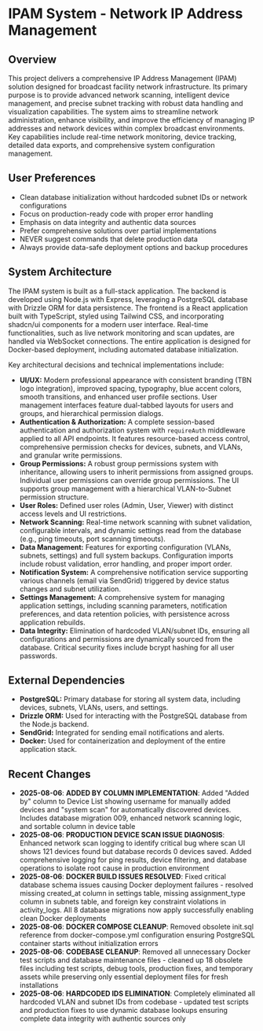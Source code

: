 # IPAM System - Network IP Address Management

## Overview
This project delivers a comprehensive IP Address Management (IPAM) solution designed for broadcast facility network infrastructure. Its primary purpose is to provide advanced network scanning, intelligent device management, and precise subnet tracking with robust data handling and visualization capabilities. The system aims to streamline network administration, enhance visibility, and improve the efficiency of managing IP addresses and network devices within complex broadcast environments. Key capabilities include real-time network monitoring, device tracking, detailed data exports, and comprehensive system configuration management.

## User Preferences
- Clean database initialization without hardcoded subnet IDs or network configurations
- Focus on production-ready code with proper error handling
- Emphasis on data integrity and authentic data sources
- Prefer comprehensive solutions over partial implementations
- NEVER suggest commands that delete production data
- Always provide data-safe deployment options and backup procedures

## System Architecture
The IPAM system is built as a full-stack application. The backend is developed using Node.js with Express, leveraging a PostgreSQL database with Drizzle ORM for data persistence. The frontend is a React application built with TypeScript, styled using Tailwind CSS, and incorporating shadcn/ui components for a modern user interface. Real-time functionalities, such as live network monitoring and scan updates, are handled via WebSocket connections. The entire application is designed for Docker-based deployment, including automated database initialization.

Key architectural decisions and technical implementations include:
- **UI/UX:** Modern professional appearance with consistent branding (TBN logo integration), improved spacing, typography, blue accent colors, smooth transitions, and enhanced user profile sections. User management interfaces feature dual-tabbed layouts for users and groups, and hierarchical permission dialogs.
- **Authentication & Authorization:** A complete session-based authentication and authorization system with `requireAuth` middleware applied to all API endpoints. It features resource-based access control, comprehensive permission checks for devices, subnets, and VLANs, and granular write permissions.
- **Group Permissions:** A robust group permissions system with inheritance, allowing users to inherit permissions from assigned groups. Individual user permissions can override group permissions. The UI supports group management with a hierarchical VLAN-to-Subnet permission structure.
- **User Roles:** Defined user roles (Admin, User, Viewer) with distinct access levels and UI restrictions.
- **Network Scanning:** Real-time network scanning with subnet validation, configurable intervals, and dynamic settings read from the database (e.g., ping timeouts, port scanning timeouts).
- **Data Management:** Features for exporting configuration (VLANs, subnets, settings) and full system backups. Configuration imports include robust validation, error handling, and proper import order.
- **Notification System:** A comprehensive notification service supporting various channels (email via SendGrid) triggered by device status changes and subnet utilization.
- **Settings Management:** A comprehensive system for managing application settings, including scanning parameters, notification preferences, and data retention policies, with persistence across application rebuilds.
- **Data Integrity:** Elimination of hardcoded VLAN/subnet IDs, ensuring all configurations and permissions are dynamically sourced from the database. Critical security fixes include bcrypt hashing for all user passwords.

## External Dependencies
- **PostgreSQL:** Primary database for storing all system data, including devices, subnets, VLANs, users, and settings.
- **Drizzle ORM:** Used for interacting with the PostgreSQL database from the Node.js backend.
- **SendGrid:** Integrated for sending email notifications and alerts.
- **Docker:** Used for containerization and deployment of the entire application stack.

## Recent Changes
- **2025-08-06**: **ADDED BY COLUMN IMPLEMENTATION**: Added "Added by" column to Device List showing username for manually added devices and "system scan" for automatically discovered devices. Includes database migration 009, enhanced network scanning logic, and sortable column in device table
- **2025-08-06**: **PRODUCTION DEVICE SCAN ISSUE DIAGNOSIS**: Enhanced network scan logging to identify critical bug where scan UI shows 121 devices found but database records 0 devices saved. Added comprehensive logging for ping results, device filtering, and database operations to isolate root cause in production environment
- **2025-08-06**: **DOCKER BUILD ISSUES RESOLVED**: Fixed critical database schema issues causing Docker deployment failures - resolved missing created_at column in settings table, missing assignment_type column in subnets table, and foreign key constraint violations in activity_logs. All 8 database migrations now apply successfully enabling clean Docker deployments
- **2025-08-06**: **DOCKER COMPOSE CLEANUP**: Removed obsolete init.sql reference from docker-compose.yml configuration ensuring PostgreSQL container starts without initialization errors
- **2025-08-06**: **CODEBASE CLEANUP**: Removed all unnecessary Docker test scripts and database maintenance files - cleaned up 18 obsolete files including test scripts, debug tools, production fixes, and temporary assets while preserving only essential deployment files for fresh installations  
- **2025-08-06**: **HARDCODED IDS ELIMINATION**: Completely eliminated all hardcoded VLAN and subnet IDs from codebase - updated test scripts and production fixes to use dynamic database lookups ensuring complete data integrity with authentic sources only